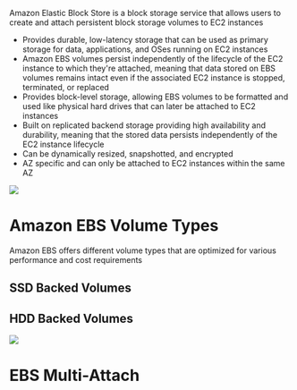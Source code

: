 Amazon Elastic Block Store is a block storage service that allows users to create and attach persistent block storage volumes to EC2 instances

* Provides durable, low-latency storage that can be used as primary storage for data, applications, and OSes running on EC2 instances
* Amazon EBS volumes persist independently of the lifecycle of the EC2 instance to which they're attached, meaning that data stored on EBS volumes remains intact even if the associated EC2 instance is stopped, terminated, or replaced
* Provides block-level storage, allowing EBS volumes to be formatted and used like physical hard drives that can later be attached to EC2 instances
* Built on replicated backend storage providing high availability and durability, meaning that the stored data persists independently of the EC2 instance lifecycle
* Can be dynamically resized, snapshotted, and encrypted
* AZ specific and can only be attached to EC2 instances within the same AZ

![](https://github.com/JonmarCorpuz/SecondBrain/blob/main/Assets/Whitespace.png)

# Amazon EBS Volume Types

Amazon EBS offers different volume types that are optimized for various performance and cost requirements

## SSD Backed Volumes

## HDD Backed Volumes

![](https://github.com/JonmarCorpuz/SecondBrain/blob/main/Assets/Whitespace.png)

# EBS Multi-Attach
